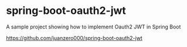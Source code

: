 # spring-boot-oauth2-jwt
A sample project showing how to implement Oauth2 JWT in Spring Boot

https://github.com/juanzero000/spring-boot-oauth2-jwt